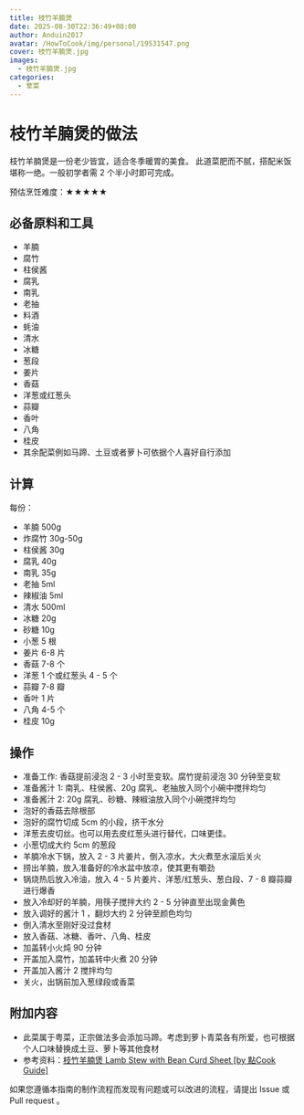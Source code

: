 ```yaml
---
title: 枝竹羊腩煲
date: 2025-08-30T22:36:49+08:00
author: Anduin2017
avatar: /HowToCook/img/personal/19531547.png
cover: 枝竹羊腩煲.jpg
images:
  - 枝竹羊腩煲.jpg
categories:
  - 荤菜
---
```


# 枝竹羊腩煲的做法

枝竹羊腩煲是一份老少皆宜，适合冬季暖胃的美食。 此道菜肥而不腻，搭配米饭堪称一绝。一般初学者需 2 个半小时即可完成。

预估烹饪难度：★★★★★

## 必备原料和工具

- 羊腩
- 腐竹
- 柱侯酱
- 腐乳
- 南乳
- 老抽
- 料酒
- 蚝油
- 清水
- 冰糖
- 葱段
- 姜片
- 香菇
- 洋葱或红葱头
- 蒜瓣
- 香叶
- 八角
- 桂皮
- 其余配菜例如马蹄、土豆或者萝卜可依据个人喜好自行添加

## 计算

每份：

- 羊腩 500g
- 炸腐竹 30g-50g
- 柱侯酱 30g
- 腐乳 40g
- 南乳 35g
- 老抽 5ml
- 辣椒油 5ml
- 清水 500ml
- 冰糖 20g
- 砂糖 10g
- 小葱 5 根
- 姜片 6-8 片
- 香菇 7-8 个
- 洋葱 1 个或红葱头 4 - 5 个
- 蒜瓣 7-8 瓣
- 香叶 1 片
- 八角 4-5 个
- 桂皮 10g

## 操作

- 准备工作: 香菇提前浸泡 2 - 3 小时至变软。腐竹提前浸泡 30 分钟至变软
- 准备酱汁 1: 南乳、柱侯酱、20g 腐乳、老抽放入同个小碗中搅拌均匀
- 准备酱汁 2: 20g 腐乳、砂糖、辣椒油放入同个小碗搅拌均匀
- 泡好的香菇去除根部
- 泡好的腐竹切成 5cm 的小段，挤干水分
- 洋葱去皮切丝。也可以用去皮红葱头进行替代，口味更佳。
- 小葱切成大约 5cm 的葱段
- 羊腩冷水下锅，放入 2 - 3 片姜片，倒入凉水，大火煮至水滚后关火
- 捞出羊腩，放入准备好的冷水盆中放凉，使其更有嚼劲
- 锅烧热后放入冷油，放入 4 - 5 片姜片、洋葱/红葱头、葱白段、7 - 8 瓣蒜瓣进行爆香
- 放入冷却好的羊腩，用筷子搅拌大约 2 - 5 分钟直至出现金黄色
- 放入调好的酱汁 1 ，翻炒大约 2 分钟至颜色均匀
- 倒入清水至刚好没过食材
- 放入香菇、冰糖、香叶、八角、桂皮
- 加盖转小火炖 90 分钟
- 开盖加入腐竹，加盖转中火煮 20 分钟
- 开盖加入酱汁 2 搅拌均匀
- 关火，出锅前加入葱绿段或香菜

## 附加内容

- 此菜属于粤菜，正宗做法多会添加马蹄。考虑到萝卜青菜各有所爱，也可根据个人口味替换成土豆、萝卜等其他食材
- 参考资料：[枝竹羊腩煲 Lamb Stew with Bean Curd Sheet [by 點Cook Guide]](https://www.youtube.com/watch?v=ThVDpVoToDQ)

如果您遵循本指南的制作流程而发现有问题或可以改进的流程，请提出 Issue 或 Pull request 。
